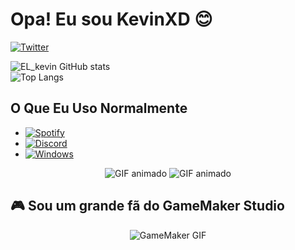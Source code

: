 # Opa! Eu sou KevinXD 😊

[![Twitter](https://img.shields.io/badge/Twitter-1DA1F2?style=for-the-badge&logo=twitter&logoColor=white)](https://x.com/jso_jm) 

![EL_kevin GitHub stats](https://github-readme-stats.vercel.app/api?username=VKCG164&show_icons=true&theme=tokyonight)  
![Top Langs](https://github-readme-stats.vercel.app/api/top-langs/?username=VKCG164&layout=donut&theme=tokyonight)

## O Que Eu Uso Normalmente  

- [![Spotify](https://img.shields.io/badge/Spotify-1ED760?&style=for-the-badge&logo=spotify&logoColor=white)](https://youtu.be/dQw4w9WgXcQ?si=1oh0D_MRQIYU1jIl)  
- [![Discord](https://img.shields.io/badge/Discord-7289DA?style=for-the-badge&logo=discord&logoColor=white)](https://youtu.be/dQw4w9WgXcQ?si=1oh0D_MRQIYU1jIl)  
- [![Windows](https://img.shields.io/badge/Windows-0078D6?style=for-the-badge&logo=windows&logoColor=white)](https://youtu.be/dQw4w9WgXcQ?si=1oh0D_MRQIYU1jIl)

<p align="center">
  <img src="https://media.tenor.com/KH-EXUKEh2UAAAAi/katana-zero-zero.gif?raw=true" alt="GIF animado">  <img src="https://media.tenor.com/vJgB4gaCywUAAAAi/katanazero.gif?raw=true" alt="GIF animado">
</p>


## 🎮 Sou um grande fã do GameMaker Studio  
<p align="center">
  <img src="https://media1.tenor.com/m/aeF6Nbh6YmcAAAAd/gamemaker.gif?raw=true" alt="GameMaker GIF">
</p>
